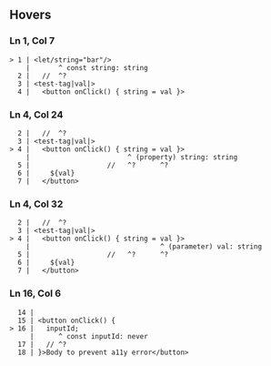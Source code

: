 ## Hovers
### Ln 1, Col 7
```marko
> 1 | <let/string="bar"/>
    |       ^ const string: string
  2 |   //  ^?
  3 | <test-tag|val|>
  4 |   <button onClick() { string = val }>
```

### Ln 4, Col 24
```marko
  2 |   //  ^?
  3 | <test-tag|val|>
> 4 |   <button onClick() { string = val }>
    |                        ^ (property) string: string
  5 |                   //   ^?      ^?
  6 |     ${val}
  7 |   </button>
```

### Ln 4, Col 32
```marko
  2 |   //  ^?
  3 | <test-tag|val|>
> 4 |   <button onClick() { string = val }>
    |                                ^ (parameter) val: string
  5 |                   //   ^?      ^?
  6 |     ${val}
  7 |   </button>
```

### Ln 16, Col 6
```marko
  14 |
  15 | <button onClick() {
> 16 |   inputId;
     |      ^ const inputId: never
  17 |   // ^?
  18 | }>Body to prevent a11y error</button>
```

